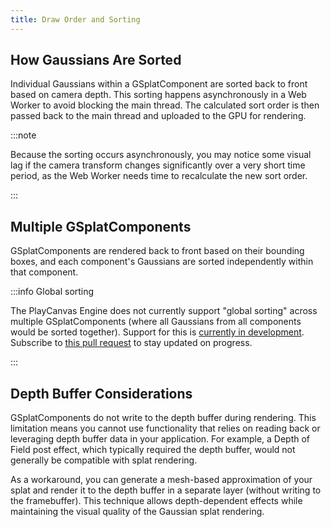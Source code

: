 ```yaml
---
title: Draw Order and Sorting
---
```


## How Gaussians Are Sorted

Individual Gaussians within a GSplatComponent are sorted back to front based on camera depth. This sorting happens asynchronously in a Web Worker to avoid blocking the main thread. The calculated sort order is then passed back to the main thread and uploaded to the GPU for rendering.

:::note

Because the sorting occurs asynchronously, you may notice some visual lag if the camera transform changes significantly over a very short time period, as the Web Worker needs time to recalculate the new sort order.

:::

## Multiple GSplatComponents

GSplatComponents are rendered back to front based on their bounding boxes, and each component's Gaussians are sorted independently within that component.

:::info Global sorting

The PlayCanvas Engine does not currently support "global sorting" across multiple GSplatComponents (where all Gaussians from all components would be sorted together). Support for this is [currently in development](https://x.com/ValigurskyM/status/1940401991836131702). Subscribe to [this pull request](https://github.com/playcanvas/engine/pull/7825) to stay updated on progress.

:::

## Depth Buffer Considerations

GSplatComponents do not write to the depth buffer during rendering. This limitation means you cannot use functionality that relies on reading back or leveraging depth buffer data in your application. For example, a Depth of Field post effect, which typically required the depth buffer, would not generally be compatible with splat rendering.

As a workaround, you can generate a mesh-based approximation of your splat and render it to the depth buffer in a separate layer (without writing to the framebuffer). This technique allows depth-dependent effects while maintaining the visual quality of the Gaussian splat rendering.
